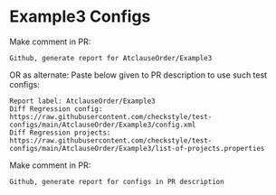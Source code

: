 # Example3 Configs
Make comment in PR:
```
Github, generate report for AtclauseOrder/Example3
```
OR as alternate:
Paste below given to PR description to use such test configs:
```
Report label: AtclauseOrder/Example3
Diff Regression config: https://raw.githubusercontent.com/checkstyle/test-configs/main/AtclauseOrder/Example3/config.xml
Diff Regression projects: https://raw.githubusercontent.com/checkstyle/test-configs/main/AtclauseOrder/Example3/list-of-projects.properties
```
Make comment in PR:
```
Github, generate report for configs in PR description
```
